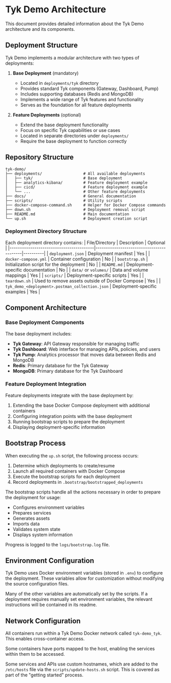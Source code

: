# Tyk Demo Architecture

This document provides detailed information about the Tyk Demo architecture and its components.

## Deployment Structure

Tyk Demo implements a modular architecture with two types of deployments:

1. **Base Deployment** (mandatory)
   - Located in `deployments/tyk` directory
   - Provides standard Tyk components (Gateway, Dashboard, Pump)
   - Includes supporting databases (Redis and MongoDB)
   - Implements a wide range of Tyk features and functionality
   - Serves as the foundation for all feature deployments

2. **Feature Deployments** (optional)
   - Extend the base deployment functionality
   - Focus on specific Tyk capabilities or use cases
   - Located in separate directories under `deployments/`
   - Require the base deployment to function correctly

## Repository Structure

```
tyk-demo/
├── deployments/                  # All available deployments
│   ├── tyk/                      # Base deployment
│   ├── analytics-kibana/         # Feature deployment example
│   ├── cicd/                     # Feature deployment example
│   └── ...                       # Other feature deployments
├── docs/                         # General documentation
├── scripts/                      # Utility scripts
├── docker-compose-command.sh     # Helper for Docker Compose commands
├── down.sh                       # Deployment removal script
├── README.md                     # Main documentation
└── up.sh                         # Deployment creation script
```

### Deployment Directory Structure

Each deployment directory contains:
| File/Directory                          | Description                              | Optional |
|-----------------------------------------|------------------------------------------|----------|
| `deployment.json`                       | Deployment manifest                      | Yes      |
| `docker-compose.yml`                    | Container configuration                  | No       |
| `bootstrap.sh`                          | Initialization script for the deployment | No       |
| `README.md`                             | Deployment-specific documentation        | No       |
| `data/` or `volumes/`                   | Data and volume mappings                 | Yes      |
| `scripts/`                              | Deployment-specific scripts              | Yes      |
| `teardown.sh`                           | Used to remove assets outside of Docker Compose | Yes |
| `tyk_demo_<deployment>.postman_collection.json` | Deployment-specific examples           | Yes      |

## Component Architecture

### Base Deployment Components

The base deployment includes:

- **Tyk Gateway**: API Gateway responsible for managing traffic
- **Tyk Dashboard**: Web interface for managing APIs, policies, and users
- **Tyk Pump**: Analytics processor that moves data between Redis and MongoDB
- **Redis**: Primary database for the Tyk Gateway
- **MongoDB**: Primary database for the Tyk Dashboard

### Feature Deployment Integration

Feature deployments integrate with the base deployment by:

1. Extending the base Docker Compose deployment with additional containers
2. Configuring integration points with the base deployment
3. Running bootstrap scripts to prepare the deployment
4. Displaying deployment-specific information

## Bootstrap Process

When executing the `up.sh` script, the following process occurs:

1. Determine which deployments to create/resume
2. Launch all required containers with Docker Compose
3. Execute the bootstrap scripts for each deployment
4. Record deployments in `.bootstrap/bootstrapped_deployments`

The bootstrap scripts handle all the actions necessary in order to prepare the deployment for usage:
- Configures environment variables
- Prepares services
- Generates assets
- Imports data
- Validates system state
- Displays system information

Progress is logged to the `logs/bootstrap.log` file.

## Environment Configuration

Tyk Demo uses Docker environment variables (stored in `.env`) to configure the deployment. These variables allow for customization without modifying the source configuration files.

Many of the other variables are automatically set by the scripts. If a deployment requires manually set environment variables, the relevant instructions will be contained in its readme.

## Network Configuration

All containers run within a Tyk Demo Docker network called `tyk-demo_tyk`. This enables cross-container access.

Some containers have ports mapped to the host, enabling the services within them to be accessed.

Some services and APIs use custom hostnames, which are added to the `/etc/hosts` file via the `scripts/update-hosts.sh` script. This is covered as part of the "getting started" process.

